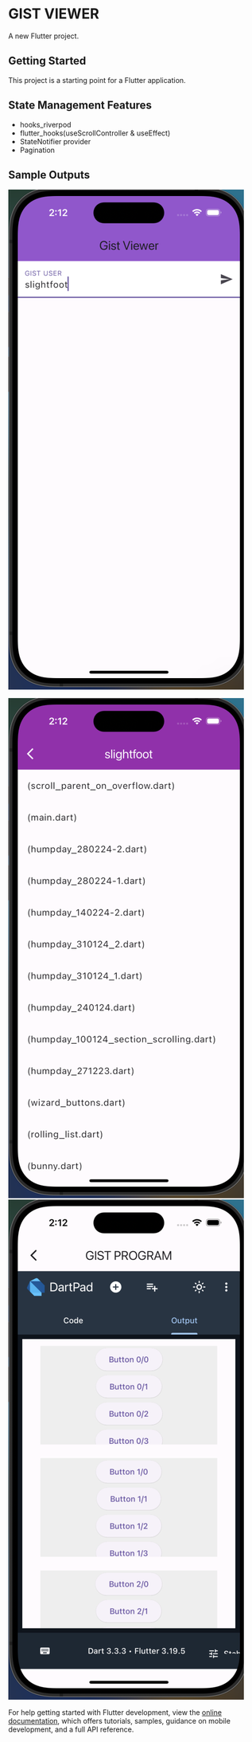 # GIST VIEWER

A new Flutter project.

## Getting Started

This project is a starting point for a Flutter application.

## State Management Features
 - hooks_riverpod
 - flutter_hooks(useScrollController & useEffect)
 - StateNotifier provider
 - Pagination
## Sample Outputs
![Image One](/assets/one.png)

![Image Three](/assets/three.png)
![Image Two](/assets/two.png)



For help getting started with Flutter development, view the
[online documentation](https://docs.flutter.dev/), which offers tutorials,
samples, guidance on mobile development, and a full API reference.
